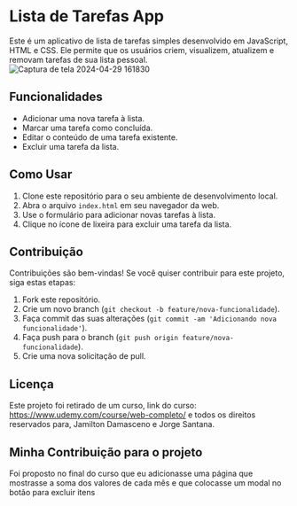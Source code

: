 # Lista de Tarefas App

Este é um aplicativo de lista de tarefas simples desenvolvido em JavaScript, HTML e CSS. Ele permite que os usuários criem, visualizem, atualizem e removam tarefas de sua lista pessoal.
![Captura de tela 2024-04-29 161830](https://github.com/ozne32/or-amentoPessoal/assets/84781872/50c8ebff-d4c9-4587-85ea-3b12a38734ac)


## Funcionalidades

- Adicionar uma nova tarefa à lista.
- Marcar uma tarefa como concluída.
- Editar o conteúdo de uma tarefa existente.
- Excluir uma tarefa da lista.

## Como Usar

1. Clone este repositório para o seu ambiente de desenvolvimento local.
2. Abra o arquivo `index.html` em seu navegador da web.
3. Use o formulário para adicionar novas tarefas à lista.
4. Clique no ícone de lixeira para excluir uma tarefa da lista.

## Contribuição

Contribuições são bem-vindas! Se você quiser contribuir para este projeto, siga estas etapas:

1. Fork este repositório.
2. Crie um novo branch (`git checkout -b feature/nova-funcionalidade`).
3. Faça commit das suas alterações (`git commit -am 'Adicionando nova funcionalidade'`).
4. Faça push para o branch (`git push origin feature/nova-funcionalidade`).
5. Crie uma nova solicitação de pull.

## Licença

Este projeto foi retirado de um curso, link do curso: https://www.udemy.com/course/web-completo/ e todos os direitos reservados para, Jamilton Damasceno e Jorge Santana.

## Minha Contribuição para o projeto
Foi proposto no final do curso que eu adicionasse uma página que mostrasse a soma dos valores de cada mês e que colocasse um modal no botão para excluir itens
